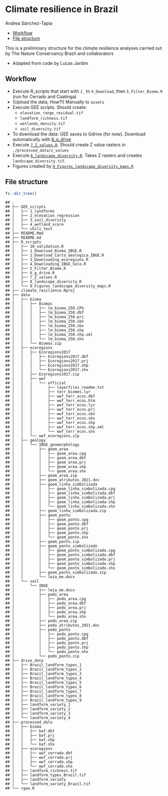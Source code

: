 Climate resilience in Brazil
================
Andrea Sánchez-Tapia

- <a href="#workflow" id="toc-workflow">Workflow</a>
- <a href="#file-structure" id="toc-file-structure">File structure</a>

This is a preliminary structure for the climate resilience analyses
carried out by The Nature Conservancy Brazil and collaborators

- Adapted from code by Lucas Jardim

## Workflow

- Execute R_scripts that start with `1_` to `4_Download`, then
  `5_Filter_Biome.R` (run for Cerrado and Caatinga)
- (Upload the data, How?!) Manually to `assets`
- Execute GEE scripts. Should create:
  - `elevation_range_residual.tif`
  - `landform_richness.tif`
  - `wetlands_density.tif`
  - `soil_diversity.tif`
- To download the data: GEE saves to Gdrive (for now). Download
  automatically with [6_g\_drive](R_scripts/6_g_drive)
- Execute [`7_Z_values.R`](R_scripts/7_Z_values.R). Should create Z
  value rasters in `./processed_data/z_values`
- Execute
  [`8_landscape_diversity.R`](R_scripts/8_landscape_diversity.R). Takes
  Z rasters and creates `landscape_diversity.tif`.
- Figures created by
  [`9_Figures_landscape_diversity_maps.R`](R_scripts/9_Figures_landscape_diversity_maps.R)

## File structure

``` r
fs::dir_tree()
```

    ## .
    ## ├── GEE_scripts
    ## │   ├── 1_landforms
    ## │   ├── 2_elevation_regression
    ## │   ├── 3_soil_diversity
    ## │   ├── 4_wetland_score
    ## │   └── chili_test
    ## ├── README.Rmd
    ## ├── README.md
    ## ├── R_scripts
    ## │   ├── 10_validation.R
    ## │   ├── 1_Download_Bioma_IBGE.R
    ## │   ├── 2_Download_Carta_Geologica_IBGE.R
    ## │   ├── 3_Downloading_ecoregions.R
    ## │   ├── 4_Downloading_IBGE_Solo.R
    ## │   ├── 5_Filter_Biome.R
    ## │   ├── 6_g_drive.R
    ## │   ├── 7_Z_values.R
    ## │   ├── 8_landscape_diversity.R
    ## │   └── 9_Figures_landscape_diversity_maps.R
    ## ├── climate_resilience.Rproj
    ## ├── data
    ## │   ├── bioma
    ## │   │   ├── Biomas
    ## │   │   │   ├── lm_bioma_250.CPG
    ## │   │   │   ├── lm_bioma_250.dbf
    ## │   │   │   ├── lm_bioma_250.prj
    ## │   │   │   ├── lm_bioma_250.sbn
    ## │   │   │   ├── lm_bioma_250.sbx
    ## │   │   │   ├── lm_bioma_250.shp
    ## │   │   │   ├── lm_bioma_250.shp.xml
    ## │   │   │   └── lm_bioma_250.shx
    ## │   │   └── Biomas.zip
    ## │   ├── ecoregions
    ## │   │   ├── Ecoregions2017
    ## │   │   │   ├── Ecoregions2017.dbf
    ## │   │   │   ├── Ecoregions2017.prj
    ## │   │   │   ├── Ecoregions2017.shp
    ## │   │   │   └── Ecoregions2017.shx
    ## │   │   ├── Ecoregions2017.zip
    ## │   │   ├── wwf
    ## │   │   │   └── official
    ## │   │   │       ├── layerfiles_readme.txt
    ## │   │   │       ├── terr_biomes.lyr
    ## │   │   │       ├── wwf_terr_ecos.dbf
    ## │   │   │       ├── wwf_terr_ecos.htm
    ## │   │   │       ├── wwf_terr_ecos.lyr
    ## │   │   │       ├── wwf_terr_ecos.prj
    ## │   │   │       ├── wwf_terr_ecos.sbn
    ## │   │   │       ├── wwf_terr_ecos.sbx
    ## │   │   │       ├── wwf_terr_ecos.shp
    ## │   │   │       ├── wwf_terr_ecos.shp.xml
    ## │   │   │       └── wwf_terr_ecos.shx
    ## │   │   └── wwf_ecoregions.zip
    ## │   ├── geology
    ## │   │   └── IBGE_geomorphology
    ## │   │       ├── geom_area
    ## │   │       │   ├── geom_area.cpg
    ## │   │       │   ├── geom_area.dbf
    ## │   │       │   ├── geom_area.prj
    ## │   │       │   ├── geom_area.shp
    ## │   │       │   └── geom_area.shx
    ## │   │       ├── geom_area.zip
    ## │   │       ├── geom_atributos_2021.doc
    ## │   │       ├── geom_linha_simbolizada
    ## │   │       │   ├── geom_linha_simbolizada.cpg
    ## │   │       │   ├── geom_linha_simbolizada.dbf
    ## │   │       │   ├── geom_linha_simbolizada.prj
    ## │   │       │   ├── geom_linha_simbolizada.shp
    ## │   │       │   └── geom_linha_simbolizada.shx
    ## │   │       ├── geom_linha_simbolizada.zip
    ## │   │       ├── geom_ponto
    ## │   │       │   ├── geom_ponto.cpg
    ## │   │       │   ├── geom_ponto.dbf
    ## │   │       │   ├── geom_ponto.prj
    ## │   │       │   ├── geom_ponto.shp
    ## │   │       │   └── geom_ponto.shx
    ## │   │       ├── geom_ponto.zip
    ## │   │       ├── geom_ponto_simbolizado
    ## │   │       │   ├── geom_ponto_simbolizado.cpg
    ## │   │       │   ├── geom_ponto_simbolizado.dbf
    ## │   │       │   ├── geom_ponto_simbolizado.prj
    ## │   │       │   ├── geom_ponto_simbolizado.shp
    ## │   │       │   └── geom_ponto_simbolizado.shx
    ## │   │       ├── geom_ponto_simbolizado.zip
    ## │   │       └── leia_me.docx
    ## │   └── soil
    ## │       └── IBGE
    ## │           ├── leia_me.docx
    ## │           ├── pedo_area
    ## │           │   ├── pedo_area.cpg
    ## │           │   ├── pedo_area.dbf
    ## │           │   ├── pedo_area.prj
    ## │           │   ├── pedo_area.shp
    ## │           │   └── pedo_area.shx
    ## │           ├── pedo_area.zip
    ## │           ├── pedo_atributos_2021.doc
    ## │           ├── pedo_ponto
    ## │           │   ├── pedo_ponto.cpg
    ## │           │   ├── pedo_ponto.dbf
    ## │           │   ├── pedo_ponto.prj
    ## │           │   ├── pedo_ponto.shp
    ## │           │   └── pedo_ponto.shx
    ## │           └── pedo_ponto.zip
    ## ├── drive_data
    ## │   ├── Brazil_landform_types_1
    ## │   ├── Brazil_landform_types_2
    ## │   ├── Brazil_landform_types_3
    ## │   ├── Brazil_landform_types_4
    ## │   ├── Brazil_landform_types_5
    ## │   ├── Brazil_landform_types_6
    ## │   ├── Brazil_landform_types_7
    ## │   ├── Brazil_landform_types_8
    ## │   ├── Brazil_landform_types_9
    ## │   ├── landform_variety_1
    ## │   ├── landform_variety_2
    ## │   ├── landform_variety_3
    ## │   └── landform_variety_4
    ## ├── processed_data
    ## │   ├── bioma
    ## │   │   ├── baf.dbf
    ## │   │   ├── baf.prj
    ## │   │   ├── baf.shp
    ## │   │   └── baf.shx
    ## │   ├── ecoregions
    ## │   │   ├── wwf_cerrado.dbf
    ## │   │   ├── wwf_cerrado.prj
    ## │   │   ├── wwf_cerrado.shp
    ## │   │   └── wwf_cerrado.shx
    ## │   ├── landform_richness.tif
    ## │   ├── landform_types_Brazil.tif
    ## │   ├── landform_variety
    ## │   └── landform_variety_Brazil.tif
    ## └── rgee.R
